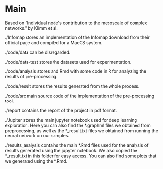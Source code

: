 # Main

Based on "Individual node's contribution to the mesoscale of complex networks." by Klimm et al.

./Infomap stores an implementation of the Infomap download from their official page and compiled for a MacOS system.

./code/data can be disregarded.

./code/data-test stores the datasets used for experimentation.

./code/analysis stores and Rmd with some code in R for analyzing the results of pre-processing.

./code/result stores the results generated from the whole process.

./code/src main source code of the implementation of the pre-processing tool.

./report contains the report of the project in pdf format.

./Jupiter stores the main jupyter notebook used for deep learning exploration. Here you can also find the \*.graphml files we obtained from preprocessing, as well as the \*\_result.txt files we obtained from running the neural network on our samples.

./results_analysis contains the main \*.Rmd files used for the analysis of results generated using the jupyter notebook. We also copied the \*\_result.txt in this folder for easy access. You can also find some plots that we generated using the \*.Rmd.
